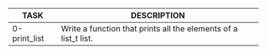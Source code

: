 | TASK        | DESCRIPTION|
|-------------|------------|
|0-print\_list|Write a function that prints all the elements of a list\_t list.|
